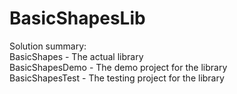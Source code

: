 BasicShapesLib
==============
Solution summary:<br />
BasicShapes - The actual library<br />
BasicShapesDemo - The demo project for the library<br />
BasicShapesTest - The testing project for the library<br />

